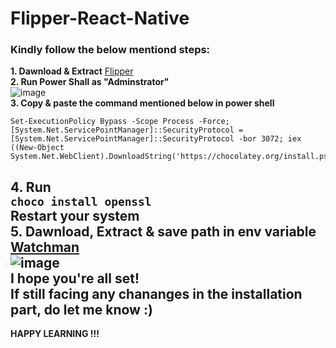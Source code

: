 # Flipper-React-Native

### Kindly follow the below mentiond steps:

**1. Dawnload & Extract** [Flipper](https://objects.githubusercontent.com/github-production-release-asset-2e65be/129283183/489d4a84-ef79-416c-ada9-eba6161d4411?X-Amz-Algorithm=AWS4-HMAC-SHA256&X-Amz-Credential=AKIAIWNJYAX4CSVEH53A%2F20230124%2Fus-east-1%2Fs3%2Faws4_request&X-Amz-Date=20230124T132319Z&X-Amz-Expires=300&X-Amz-Signature=6fcdafbbb7a020edf7502df542b021210b6047997009b8c2d39184e491cbad76&X-Amz-SignedHeaders=host&actor_id=70936174&key_id=0&repo_id=129283183&response-content-disposition=attachment%3B%20filename%3DFlipper-win.zip&response-content-type=application%2Foctet-stream)
<br>
**2. Run Power Shall as "Adminstrator"**
<br>
![image](https://user-images.githubusercontent.com/70936174/214488951-4e3a6ab9-942f-4760-8e7f-b041ff7400e9.png)
<br>
**3. Copy & paste the command mentioned below in power shell**

```
Set-ExecutionPolicy Bypass -Scope Process -Force; [System.Net.ServicePointManager]::SecurityProtocol = [System.Net.ServicePointManager]::SecurityProtocol -bor 3072; iex ((New-Object System.Net.WebClient).DownloadString('https://chocolatey.org/install.ps1'))

```
**4. Run**<br>
```choco install openssl```
<br>
**Restart your system**
<br>
**5. Dawnload, Extract & save path in env variable** [Watchman](https://github.com/facebook/watchman/releases/download/v2023.01.23.00/watchman-v2023.01.23.00-windows.zip)
<br>
![image](https://user-images.githubusercontent.com/70936174/214493008-39d9c87d-b75d-4d23-ba8a-4bc1aced5be1.png)
<br>
I hope you're all set!
<br>If still facing any chananges in the installation part, do let me know :)
----
**HAPPY LEARNING !!!**

